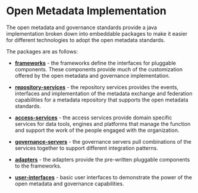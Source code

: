 <!-- SPDX-License-Identifier: Apache-2.0 -->

# Open Metadata Implementation

The open metadata and governance standards provide a java implementation broken
down into embeddable packages to make it easier for different technologies to adopt
the open metadata standards.

The packages are as follows:

* **[frameworks](frameworks)** - the frameworks define the interfaces for pluggable components.  These
components provide much of the customization offered by the open metadata and governance
implementation.

* **[repository-services](repository-services)** - the repository services provides the events, interfaces and
implementation of the metadata exchange and federation capabilities for a metadata
repository that supports the open metadata standards.

* **[access-services](access-services)** - the access services provide domain specific services for data tools, engines
and platforms that manage the function and support the work of the people engaged with the
organization.

* **[governance-servers](governance-servers)** - the governance servers pull combinations of the services together to
support different integration patterns.

* **[adapters](adapters)** - the adapters provide the pre-written pluggable components to the frameworks.

* **[user-interfaces](user-interfaces)** - basic user interfaces to demonstrate the power of the open
metadata and governance capabilities.